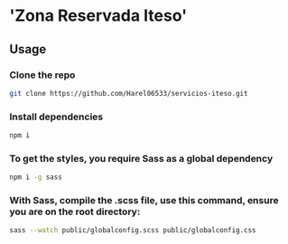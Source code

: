 # 'Zona Reservada Iteso'

## Usage

### Clone the repo

```bash
git clone https://github.com/Harel06533/servicios-iteso.git
```

### Install dependencies

```bash
npm i
```

### To get the styles, you require Sass as a global dependency

```bash
npm i -g sass

```

### With Sass, compile the .scss file, use this command, ensure you are on the root directory:

```bash
sass --watch public/globalconfig.scss public/globalconfig.css
```
